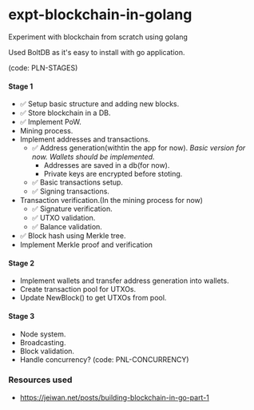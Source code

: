 # expt-blockchain-in-golang
 Experiment with blockchain from scratch using golang

 Used BoltDB as it's easy to install with go application.

(code: PLN-STAGES)
#### Stage 1
- :white_check_mark: Setup basic structure and adding new blocks.
- :white_check_mark: Store blockchain in a DB.
- :white_check_mark: Implement PoW.
- Mining process.
- Implement addresses and transactions.
    - :white_check_mark: Address generation(withtin the app for now).
        *Basic version for now. Wallets should be implemented.*
        - Addresses are saved in a db(for now).
        - Private keys are encrypted before stoting.
    - :white_check_mark: Basic transactions setup.
    - :white_check_mark: Signing transactions.
- Transaction verification.(In the mining process for now)
    - :white_check_mark: Signature verification.
    - :white_check_mark: UTXO validation.
    - :white_check_mark: Balance validation.
- :white_check_mark: Block hash using Merkle tree.
- Implement Merkle proof and verification

#### Stage 2
- Implement wallets and transfer address generation into wallets.
- Create transaction pool for UTXOs.
- Update NewBlock() to get UTXOs from pool.

#### Stage 3
- Node system.
- Broadcasting.
- Block validation.
- Handle concurrency? (code: PNL-CONCURRENCY)

### Resources used
- https://jeiwan.net/posts/building-blockchain-in-go-part-1